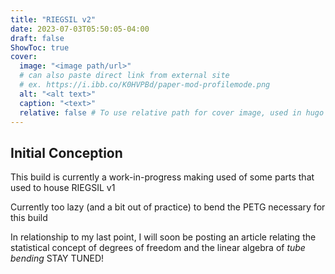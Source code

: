 ```yaml
---
title: "RIEGSIL v2"
date: 2023-07-03T05:50:05-04:00
draft: false
ShowToc: true
cover:
  image: "<image path/url>"
  # can also paste direct link from external site
  # ex. https://i.ibb.co/K0HVPBd/paper-mod-profilemode.png
  alt: "<alt text>"
  caption: "<text>"
  relative: false # To use relative path for cover image, used in hugo Page-bundles
---
```


## Initial Conception

This build is currently a work-in-progress making used of some parts that used to house RIEGSIL v1

Currently too lazy (and a bit out of practice) to bend the PETG necessary for this build 

In relationship to my last point, I will soon be posting an article relating the statistical concept of degrees of freedom and the linear algebra of *tube bending* STAY TUNED!